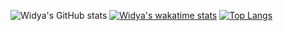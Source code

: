 ![Widya's GitHub stats](https://github-readme-stats.vercel.app/api?username=widyaageng&count_private=true&show_icons=true&theme=merko)
[![Widya's wakatime stats](https://github-readme-stats.vercel.app/api/wakatime?username=widyaageng&theme=merko)](https://github.com/widyaageng/github-readme-stats)
[![Top Langs](https://github-readme-stats.vercel.app/api/top-langs/?username=widyaageng&langs_count=8&theme=merko)](https://github.com/widyaageng/github-readme-stats)